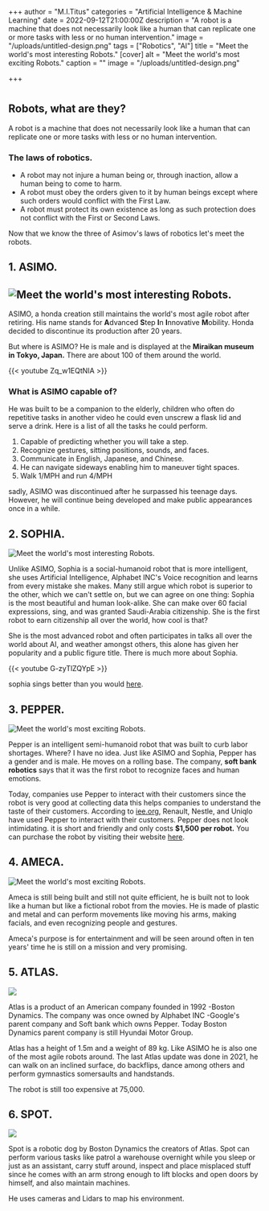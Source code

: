 +++
author = "M.I.Titus"
categories = "Artificial Intelligence & Machine Learning"
date = 2022-09-12T21:00:00Z
description = "A robot is a machine that does not necessarily look like a human that can replicate one or more tasks with less or no human intervention."
image = "/uploads/untitled-design.png"
tags = ["Robotics", "AI"]
title = "Meet the world's most interesting Robots."
[cover]
alt = "Meet the world's most exciting Robots."
caption = ""
image = "/uploads/untitled-design.png"

+++
# 

## Robots, what are they?

A robot is a machine that does not necessarily look like a human that can replicate one or more tasks with less or no human intervention.

### The laws of robotics.

* A robot may not injure a human being or, through inaction, allow a human being to come to harm.
* A robot must obey the orders given to it by human beings except where such orders would conflict with the First Law.
* A robot must protect its own existence as long as such protection does not conflict with the First or Second Laws.

Now that we know the three of Asimov's laws of robotics let's meet the robots.

## 1. ASIMO.

## ![Meet the world's most interesting Robots.](/uploads/asimo.jpg "ASIMO")

ASIMO, a honda creation still maintains the world's most agile robot after retiring. His name stands for **A**dvanced **S**tep **I**n **I**nnovative **M**obility. Honda decided to discontinue its production after 20 years.

But where is ASIMO? He is male and is displayed at the **Miraikan museum in Tokyo, Japan.** There are about 100 of them around the world.

{{< youtube Zq_w1EQtNIA >}}

### What is ASIMO capable of?

He was built to be a companion to the elderly, children who often do repetitive tasks in another video he could even unscrew a flask lid and serve a drink.  Here is a list of all the tasks he could perform.

1. Capable of predicting whether you will take a  step.
2. Recognize gestures, sitting positions, sounds, and faces.
3. Communicate in English, Japanese, and Chinese.
4. He can navigate sideways enabling him to maneuver tight spaces.
5. Walk 1/MPH and run 4/MPH

sadly, ASIMO was discontinued after he surpassed his teenage days. However, he will continue being developed and make public appearances once in a while.

## 2. SOPHIA.

![Meet the world's most interesting Robots.](/uploads/sophia-the-robot.jpg "Sophia")

Unlike ASIMO, Sophia is a social-humanoid robot that is more intelligent, she uses Artificial Intelligence, Alphabet INC's Voice recognition and learns from every mistake she makes. Many still argue which robot is superior to the other, which we can't settle on, but we can agree on one thing: Sophia is the most beautiful and human look-alike. She can make over 60 facial expressions, sing, and was granted Saudi-Arabia citizenship. She is the first robot to earn citizenship all over the world, how cool is that?

She is the most advanced robot and often participates in talks all over the world about AI, and weather amongst others, this alone has given her popularity and a public figure title. There is much more about Sophia.

{{< youtube G-zyTlZQYpE >}}

sophia sings better than you would [here](https://www.youtube.com/clip/UgkxxdWKvcK6yuWBuclEKlhbLlCbP9-p8PcA).

## 3. PEPPER.

![Meet the world's most exciting Robots.](/uploads/fbf8gvuuyamjgk4.png)

Pepper is an intelligent semi-humanoid robot that was built to curb labor shortages. Where? I have no idea. Just like ASIMO and Sophia, Pepper has a gender and is male. He moves on a rolling base. The company, **soft bank robotics** says that it was the first robot to recognize faces and human emotions.

Today, companies use Pepper to interact with their customers since the robot is very good at collecting data this helps companies to understand the taste of their customers. According to [iee.org](https://robots.ieee.org/robots/pepper/), Renault, Nestle, and Uniqlo have used Pepper to interact with their customers. Pepper does not look intimidating. it is short and friendly and only costs **$1,500 per robot.** You can purchase the robot by visiting their website [here](https://www.softbankrobotics.com/emea/en/contact-us).

## 4. AMECA.

![Meet the world's most exciting Robots.](/uploads/fb_4glvx0aibtfp.jpeg)

Ameca is still being built and still not quite efficient, he is built not to look like a human but like a fictional robot from the movies. He is made of plastic and metal and can perform movements like moving his arms, making facials, and even recognizing people and gestures.

Ameca's purpose is for entertainment and will be seen around often in ten years' time he is still on a mission and very promising.

## 5. ATLAS.

![](/uploads/atlas-dynamic.jpg)

Atlas is a product of an American company founded in 1992 -Boston Dynamics. The company was once owned by Alphabet INC -Google's parent company and Soft bank which owns Pepper. Today Boston Dynamics parent company is still Hyundai Motor Group.

Atlas has a height of 1.5m and a weight of 89 kg. Like ASIMO he is also one of the most agile robots around. The last Atlas update was done in 2021, he can walk on an inclined surface, do backflips, dance among others and perform gymnastics somersaults and handstands.

The robot is still too expensive at 75,000.

## 6. SPOT.

![](/uploads/chironix-senses-spot-leica-1.jpg)

Spot is a robotic dog by Boston Dynamics the creators of Atlas. Spot can perform various tasks like patrol a warehouse overnight while you sleep or just as an assistant, carry stuff around, inspect and place misplaced stuff since he comes with an arm strong enough to lift blocks and open doors by himself, and also maintain machines.

He uses cameras and Lidars to map his environment.